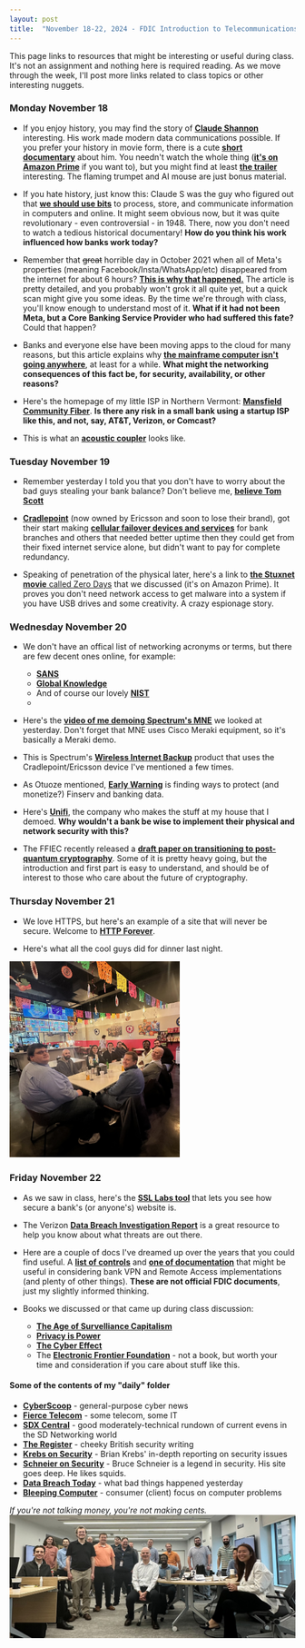 ```yaml
---
layout: post
title:  "November 18-22, 2024 - FDIC Introduction to Telecommunications and Networking"
---
```


This page links to resources that might be interesting or useful during class. It's not an assignment and nothing here is required reading. As we move through the week, I'll post more links related to class topics or other interesting nuggets.

### Monday November 18

- If you enjoy history, you may find the story of [**Claude Shannon**](https://www.historyofdatascience.com/claude-shannon/) interesting. His work made modern data communications possible. If you prefer your history in movie form, there is a cute [**short documentary**](https://thebitplayer.com/) about him. You needn't watch the whole thing ([**it's on Amazon Prime**](https://www.amazon.com/Bit-Player-John-Hutton/dp/B08D2TXKSX/ref=sr_1_1?crid=3E4Z8DHU6MWW9&keywords=bit+player+movie&qid=1670604926&sprefix=bit+player+movie%2Caps%2C266&sr=8-1) if you want to), but you might find at least [**the trailer**](https://www.youtube.com/watch?v=E3OldEtfBrE) interesting. The flaming trumpet and AI mouse are just bonus material.

- If you hate history, just know this: Claude S was the guy who figured out that [**we should use bits**](https://en.wikipedia.org/wiki/A_Mathematical_Theory_of_Communication) to process, store, and communicate information in computers and online. It might seem obvious now, but it was quite revolutionary - even controversial - in 1948. There, now you don't need to watch a tedious historical documentary! **How do you think his work influenced how banks work today?**

- Remember that ~~great~~ horrible day in October 2021 when all of Meta's properties (meaning Facebook/Insta/WhatsApp/etc) disappeared from the internet for about 6 hours? [**This is why that happened.**](https://blog.cloudflare.com/october-2021-facebook-outage/) The article is pretty detailed, and you probably won't grok it all quite yet, but a quick scan might give you some ideas. By the time we're through with class, you'll know enough to understand most of it. **What if it had not been Meta, but a Core Banking Service Provider who had suffered this fate?** Could that happen?

- Banks and everyone else have been moving apps to the cloud for many reasons, but this article explains why [**the mainframe computer isn't going anywhere**](https://arstechnica.com/information-technology/2023/07/the-ibm-mainframe-how-it-runs-and-why-it-survives/), at least for a while. **What might the networking consequences of this fact be, for security, availability, or other reasons?**

- Here's the homepage of my little ISP in Northern Vermont: [**Mansfield Community Fiber**](https://mcfibervt.com). **Is there any risk in a small bank using a startup ISP like this, and not, say, AT&T, Verizon, or Comcast?**

- This is what an [**acoustic coupler**](https://images.tedium.co/uploads/Acoustic-Coupler-Modem.jpg) looks like.

### Tuesday November 19

- Remember yesterday I told you that you don't have to worry about the bad guys stealing your bank balance? Don't believe me, [**believe Tom Scott**](https://youtu.be/WVDQEoe6ZWY?feature=shared)

-  [**Cradlepoint**](https://cradlepoint.com/) (now owned by Ericsson and soon to lose their brand), got their start making [**cellular failover devices and services**](https://cradlepoint.com/products/branch/branch-continuity/) for bank branches and others that needed better uptime then they could get from their fixed internet service alone, but didn't want to pay for complete redundancy.

- Speaking of penetration of the physical later, here's a link to [**the Stuxnet movie** called Zero Days](https://www.amazon.com/Zero-Days-Colonel-Gary-Brown/dp/B01I2C0UV6) that we discussed (it's on Amazon Prime). It proves you don't need network access to get malware into a system if you have USB drives and some creativity. A crazy espionage story.

### Wednesday November 20

- We don't have an offical list of networking acronyms or terms, but there are few decent ones online, for example:
    -  [**SANS**](https://www.sans.org/security-resources/glossary-of-terms/)
    -  [**Global Knowledge**](https://www.globalknowledge.com/us-en/topics/cybersecurity/glossary-of-terms/)
    -  And of course our lovely [**NIST**](https://www.nsi.org/pdf/reports/NIST%20Network%20Security%20Acronyms.pdf)
    -  

- Here's the [**video of me demoing Spectrum's MNE**](https://boingit.com/MNE10.mp4) we looked at yesterday. Don't forget that MNE uses Cisco Meraki equipment, so it's basically a Meraki demo.

- This is Spectrum's [**Wireless Internet Backup**](https://enterprise.spectrum.com/products/internet/wireless-internet.html) product that uses the Cradlepoint/Ericsson device I've mentioned a few times.
  
- As Otuoze mentioned, [**Early Warning**](https://www.earlywarning.com/) is finding ways to protect (and monetize?) Finserv and banking data.

- Here's [**Unifi**](https://ui.com/), the company who makes the stuff at my house that I demoed. **Why wouldn't a bank be wise to implement their physical and network security with this?**

- The FFIEC recently released a [**draft paper on transitioning to post-quantum cryptography**](https://csrc.nist.gov/pubs/ir/8547/ipd). Some of it is pretty heavy going, but the introduction and first part is easy to understand, and should be of interest to those who care about the future of cryptography.

### Thursday November 21

- We love HTTPS, but here's an example of a site that will never be secure. Welcome to [**HTTP Forever**](http://httpforever.com/).

- Here's what all the cool guys did for dinner last night.
<img src="/assets/taco.jpg" width="300">

### Friday November 22

- As we saw in class, here's the [**SSL Labs tool**](https://www.ssllabs.com/ssltest/) that lets you see how secure a bank's (or anyone's) website is.

- The Verizon [**Data Breach Investigation Report**](https://www.verizon.com/business/resources/reports/dbir/) is a great resource to help you know about what threats are out there.

- Here are a couple of docs I've dreamed up over the years that you could find useful. A [**list of controls**](https://class.hillvt.com/assets/VPNRA-Controls.docx) and [**one of documentation**](https://class.hillvt.com/assets/VPNRA-Docs.docx) that might be useful in considering bank VPN and Remote Access implementations (and plenty of other things). **These are not official FDIC documents**, just my slightly informed thinking.

- Books we discussed or that came up during class discussion:
    - [**The Age of Survelliance Capitalism**](https://bookshop.org/p/books/the-age-of-surveillance-capitalism-the-fight-for-a-human-future-at-the-new-frontier-of-power-shoshana-zuboff/9240225?ean=9781541758001)
    - [**Privacy is Power**](https://bookshop.org/p/books/privacy-is-power-why-and-how-you-should-take-back-control-of-your-data-carissa-veliz/15315465?ean=9781612199672)
    - [**The Cyber Effect**](https://bookshop.org/p/books/the-cyber-effect-an-expert-in-cyberpsychology-explains-how-technology-is-shaping-our-children-our-behavior-and-our-values-and-what-w-mary-aiken/11742110?ean=9780812987478)
    - The [**Electronic Frontier Foundation**](https://www.eff.org/) - not a book, but worth your time and consideration if you care about stuff like this.
      
#### Some of the contents of my "daily" folder 
- [**CyberScoop**](https://cyberscoop.com/) - general-purpose cyber news
- [**Fierce Telecom**](https://www.fiercetelecom.com/) - some telecom, some IT
- [**SDX Central**](https://www.sdxcentral.com/) - good moderately-technical rundown of current evens in the SD Networking world
- [**The Register**](https://www.theregister.com/) - cheeky British security writing
- [**Krebs on Security**](https://krebsonsecurity.com/) - Brian Krebs' in-depth reporting on security issues
- [**Schneier on Security**](https://www.schneier.com/) - Bruce Schneier is a legend in security. His site goes deep. He likes squids.
- [**Data Breach Today**](https://www.databreachtoday.com/) - what bad things happened yesterday
- [**Bleeping Computer**](https://www.bleepingcomputer.com/) - consumer (client) focus on computer problems

*If you're not talking money, you're not making cents.*
<img src="/assets/Nov-24-ITT.jpg">
